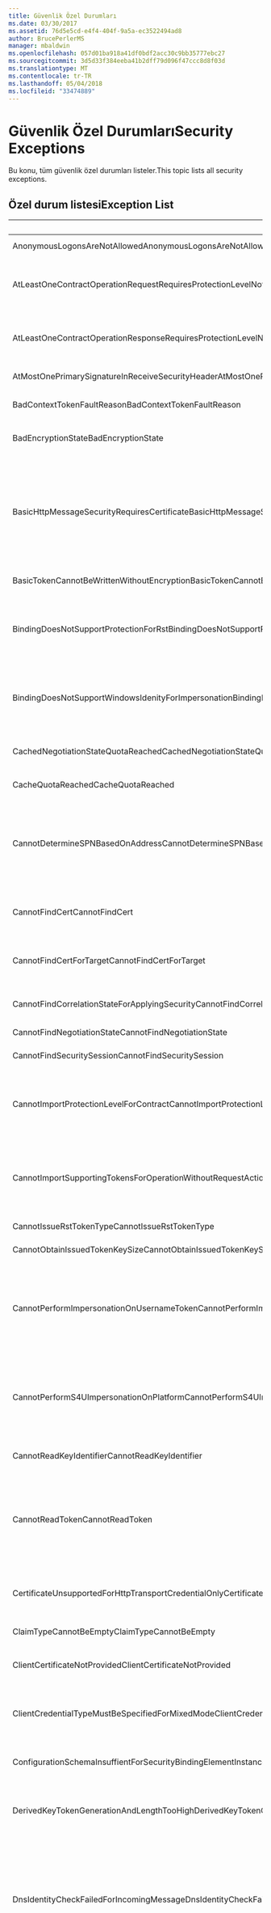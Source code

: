 ```yaml
---
title: Güvenlik Özel Durumları
ms.date: 03/30/2017
ms.assetid: 76d5e5cd-e4f4-404f-9a5a-ec3522494ad8
author: BrucePerlerMS
manager: mbaldwin
ms.openlocfilehash: 057d01ba918a41df0bdf2acc30c9bb35777ebc27
ms.sourcegitcommit: 3d5d33f384eeba41b2dff79d096f47ccc8d8f03d
ms.translationtype: MT
ms.contentlocale: tr-TR
ms.lasthandoff: 05/04/2018
ms.locfileid: "33474889"
---
```

# <a name="security-exceptions"></a><span data-ttu-id="6e19c-102">Güvenlik Özel Durumları</span><span class="sxs-lookup"><span data-stu-id="6e19c-102">Security Exceptions</span></span>
<span data-ttu-id="6e19c-103">Bu konu, tüm güvenlik özel durumları listeler.</span><span class="sxs-lookup"><span data-stu-id="6e19c-103">This topic lists all security exceptions.</span></span>  
  
## <a name="exception-list"></a><span data-ttu-id="6e19c-104">Özel durum listesi</span><span class="sxs-lookup"><span data-stu-id="6e19c-104">Exception List</span></span>  
  
|<span data-ttu-id="6e19c-105">Kaynak kodu</span><span class="sxs-lookup"><span data-stu-id="6e19c-105">Resource Code</span></span>|<span data-ttu-id="6e19c-106">Kaynak dizesi</span><span class="sxs-lookup"><span data-stu-id="6e19c-106">Resource String</span></span>|  
|-------------------|---------------------|  
|<span data-ttu-id="6e19c-107">AnonymousLogonsAreNotAllowed</span><span class="sxs-lookup"><span data-stu-id="6e19c-107">AnonymousLogonsAreNotAllowed</span></span>|<span data-ttu-id="6e19c-108">Hizmet anonim olarak oturum açmanıza izin vermiyor.</span><span class="sxs-lookup"><span data-stu-id="6e19c-108">The service does not allow you to log on anonymously.</span></span>|  
|<span data-ttu-id="6e19c-109">AtLeastOneContractOperationRequestRequiresProtectionLevelNotSupportedByBinding</span><span class="sxs-lookup"><span data-stu-id="6e19c-109">AtLeastOneContractOperationRequestRequiresProtectionLevelNotSupportedByBinding</span></span>|<span data-ttu-id="6e19c-110">İstek iletisi korunması gerekir.</span><span class="sxs-lookup"><span data-stu-id="6e19c-110">The request message must be protected.</span></span> <span data-ttu-id="6e19c-111">Bu, belirtilen sözleşme bir işlem tarafından gereklidir.</span><span class="sxs-lookup"><span data-stu-id="6e19c-111">This is required by an operation of the specified contract.</span></span> <span data-ttu-id="6e19c-112">Koruma belirtilen bağlama tarafından sağlanmalıdır.</span><span class="sxs-lookup"><span data-stu-id="6e19c-112">The protection must be provided by the specified binding.</span></span>|  
|<span data-ttu-id="6e19c-113">AtLeastOneContractOperationResponseRequiresProtectionLevelNotSupportedByBinding</span><span class="sxs-lookup"><span data-stu-id="6e19c-113">AtLeastOneContractOperationResponseRequiresProtectionLevelNotSupportedByBinding</span></span>|<span data-ttu-id="6e19c-114">Yanıt iletisi korunması gerekir.</span><span class="sxs-lookup"><span data-stu-id="6e19c-114">The response message must be protected.</span></span> <span data-ttu-id="6e19c-115">Bu, belirtilen sözleşme bir işlem tarafından gereklidir.</span><span class="sxs-lookup"><span data-stu-id="6e19c-115">This is required by an operation of the specified contract.</span></span> <span data-ttu-id="6e19c-116">Koruma belirtilen bağlama tarafından sağlanmalıdır.</span><span class="sxs-lookup"><span data-stu-id="6e19c-116">The protection must be provided by the specified binding.</span></span>|  
|<span data-ttu-id="6e19c-117">AtMostOnePrimarySignatureInReceiveSecurityHeader</span><span class="sxs-lookup"><span data-stu-id="6e19c-117">AtMostOnePrimarySignatureInReceiveSecurityHeader</span></span>|<span data-ttu-id="6e19c-118">Yalnızca bir birincil imza güvenlik üstbilgisinde izin verilir.</span><span class="sxs-lookup"><span data-stu-id="6e19c-118">Only one primary signature is allowed in a security header.</span></span>|  
|<span data-ttu-id="6e19c-119">BadContextTokenFaultReason</span><span class="sxs-lookup"><span data-stu-id="6e19c-119">BadContextTokenFaultReason</span></span>|<span data-ttu-id="6e19c-120">Güvenlik kapsamı belirtecinin süresi doldu veya geçerli değil.</span><span class="sxs-lookup"><span data-stu-id="6e19c-120">The security context token expired or is not valid.</span></span> <span data-ttu-id="6e19c-121">İleti işlenmedi.</span><span class="sxs-lookup"><span data-stu-id="6e19c-121">The message was not processed.</span></span>|  
|<span data-ttu-id="6e19c-122">BadEncryptionState</span><span class="sxs-lookup"><span data-stu-id="6e19c-122">BadEncryptionState</span></span>|<span data-ttu-id="6e19c-123">EncryptedData veya EncryptedKey bu işlem için geçersiz bir durumda değil.</span><span class="sxs-lookup"><span data-stu-id="6e19c-123">The EncryptedData or EncryptedKey is in an invalid state for this operation.</span></span>|  
|<span data-ttu-id="6e19c-124">BasicHttpMessageSecurityRequiresCertificate</span><span class="sxs-lookup"><span data-stu-id="6e19c-124">BasicHttpMessageSecurityRequiresCertificate</span></span>|<span data-ttu-id="6e19c-125">BasicHttp bağlama BasicHttpBinding.Security.Message.ClientCredentialType BasicHttpMessageCredentialType.Certificate kimlik bilgisi türü güvenli iletiler için eşit olmalıdır.</span><span class="sxs-lookup"><span data-stu-id="6e19c-125">BasicHttp binding requires that BasicHttpBinding.Security.Message.ClientCredentialType be equivalent to the BasicHttpMessageCredentialType.Certificate credential type for secure messages.</span></span> <span data-ttu-id="6e19c-126">Taşıma ya da TransportWithMessageCredential güvenlik için kullanıcı adı kimlik bilgilerini seçin.</span><span class="sxs-lookup"><span data-stu-id="6e19c-126">Select Transport or TransportWithMessageCredential security for UserName credentials.</span></span>|  
|<span data-ttu-id="6e19c-127">BasicTokenCannotBeWrittenWithoutEncryption</span><span class="sxs-lookup"><span data-stu-id="6e19c-127">BasicTokenCannotBeWrittenWithoutEncryption</span></span>|<span data-ttu-id="6e19c-128">Temel belirteç şifreleme olmadan yazılamaz.</span><span class="sxs-lookup"><span data-stu-id="6e19c-128">The basic token cannot be written without encryption.</span></span>|  
|<span data-ttu-id="6e19c-129">BindingDoesNotSupportProtectionForRst</span><span class="sxs-lookup"><span data-stu-id="6e19c-129">BindingDoesNotSupportProtectionForRst</span></span>|<span data-ttu-id="6e19c-130">Belirtilen sözleşme için belirtilen bağlama SecureConversation ile yapılandırılmış, ancak kimlik doğrulama modu istek/yanıt tabanlı bütünlüğü ve gizliliği anlaşması için gerekli sağlamak mümkün değil.</span><span class="sxs-lookup"><span data-stu-id="6e19c-130">The specified binding for the specified contract is configured with SecureConversation, but the authentication mode is not able to provide the request/reply-based integrity and confidentiality required for the negotiation.</span></span>|  
|<span data-ttu-id="6e19c-131">BindingDoesNotSupportWindowsIdenityForImpersonation</span><span class="sxs-lookup"><span data-stu-id="6e19c-131">BindingDoesNotSupportWindowsIdenityForImpersonation</span></span>|<span data-ttu-id="6e19c-132">Belirtilen sözleşme işlemi otomatik kimliğe bürünme için Windows kimlik gerektirir.</span><span class="sxs-lookup"><span data-stu-id="6e19c-132">The specified contract operation requires Windows identity for automatic impersonation.</span></span> <span data-ttu-id="6e19c-133">Belirtilen sözleşme için belirtilen bağlama tarafından çağıran temsil eden bir Windows Kimliği sağlanmadı.</span><span class="sxs-lookup"><span data-stu-id="6e19c-133">A Windows identity that represents the caller is not provided by the specified binding for the specified contract.</span></span>|  
|<span data-ttu-id="6e19c-134">CachedNegotiationStateQuotaReached</span><span class="sxs-lookup"><span data-stu-id="6e19c-134">CachedNegotiationStateQuotaReached</span></span>|<span data-ttu-id="6e19c-135">Belirtilen kapasitesine ulaşıldı gibi hizmet anlaşma durumunu önbelleğe alamıyor.</span><span class="sxs-lookup"><span data-stu-id="6e19c-135">The service cannot cache the negotiation state as the specified capacity has been reached.</span></span> <span data-ttu-id="6e19c-136">İsteği yeniden deneyin.</span><span class="sxs-lookup"><span data-stu-id="6e19c-136">Retry the request.</span></span>|  
|<span data-ttu-id="6e19c-137">CacheQuotaReached</span><span class="sxs-lookup"><span data-stu-id="6e19c-137">CacheQuotaReached</span></span>|<span data-ttu-id="6e19c-138">Öğe eklenemez.</span><span class="sxs-lookup"><span data-stu-id="6e19c-138">The item cannot be added.</span></span> <span data-ttu-id="6e19c-139">Belirtilen en büyük önbellek boyutu.</span><span class="sxs-lookup"><span data-stu-id="6e19c-139">The maximum cache size is specified.</span></span>|  
|<span data-ttu-id="6e19c-140">CannotDetermineSPNBasedOnAddress</span><span class="sxs-lookup"><span data-stu-id="6e19c-140">CannotDetermineSPNBasedOnAddress</span></span>|<span data-ttu-id="6e19c-141">İstemci, hizmet asıl adı belirtilen hedef adres SspiNegotiation/Kerberos amacıyla kimliğini temel alarak belirleyemiyor.</span><span class="sxs-lookup"><span data-stu-id="6e19c-141">Client cannot determine the Service Principal Name based on the identity in the specified target address for the purpose of SspiNegotiation/Kerberos.</span></span> <span data-ttu-id="6e19c-142">Hedef adres varlığı UPN kimlik olmalıdır (acmedomain gibi\\\alice) ya da SPN kimliği (örneğin, ana bilgisayar/bobs-makine).</span><span class="sxs-lookup"><span data-stu-id="6e19c-142">The target address identity must be a UPN identity (like acmedomain\\\alice) or SPN identity (like host/bobs-machine).</span></span>|  
|<span data-ttu-id="6e19c-143">CannotFindCert</span><span class="sxs-lookup"><span data-stu-id="6e19c-143">CannotFindCert</span></span>|<span data-ttu-id="6e19c-144">Belirtilen arama ölçütleri kullanarak X.509 sertifikası bulunamıyor: StoreName, StoreLocation, FindType, FindValue.</span><span class="sxs-lookup"><span data-stu-id="6e19c-144">Cannot find the X.509 certificate using the specified search criteria: StoreName, StoreLocation, FindType, FindValue.</span></span>|  
|<span data-ttu-id="6e19c-145">CannotFindCertForTarget</span><span class="sxs-lookup"><span data-stu-id="6e19c-145">CannotFindCertForTarget</span></span>|<span data-ttu-id="6e19c-146">Belirtilen arama ölçütleri kullanarak X.509 sertifikası bulunamıyor: StoreName, StoreLocation, FindType, belirtilen hedef için FindValue.</span><span class="sxs-lookup"><span data-stu-id="6e19c-146">Cannot find The X.509 certificate using the specified search criteria: StoreName, StoreLocation, FindType, FindValue for the specified target.</span></span>|  
|<span data-ttu-id="6e19c-147">CannotFindCorrelationStateForApplyingSecurity</span><span class="sxs-lookup"><span data-stu-id="6e19c-147">CannotFindCorrelationStateForApplyingSecurity</span></span>|<span data-ttu-id="6e19c-148">Bağıntı durumu Yanıtlayıcı yanıtlamak için güvenlik uygulamak için bulunamıyor.</span><span class="sxs-lookup"><span data-stu-id="6e19c-148">Cannot find the correlation state for applying security to reply at the responder.</span></span>|  
|<span data-ttu-id="6e19c-149">CannotFindNegotiationState</span><span class="sxs-lookup"><span data-stu-id="6e19c-149">CannotFindNegotiationState</span></span>|<span data-ttu-id="6e19c-150">Anlaşma durumu için belirtilen bağlamı bulunamıyor.</span><span class="sxs-lookup"><span data-stu-id="6e19c-150">Cannot find the negotiation state for the specified context.</span></span>|  
|<span data-ttu-id="6e19c-151">CannotFindSecuritySession</span><span class="sxs-lookup"><span data-stu-id="6e19c-151">CannotFindSecuritySession</span></span>|<span data-ttu-id="6e19c-152">Belirtilen kimliğe sahip güvenlik oturumu bulunamıyor.</span><span class="sxs-lookup"><span data-stu-id="6e19c-152">Cannot find the security session with the specified ID.</span></span>|  
|<span data-ttu-id="6e19c-153">CannotImportProtectionLevelForContract</span><span class="sxs-lookup"><span data-stu-id="6e19c-153">CannotImportProtectionLevelForContract</span></span>|<span data-ttu-id="6e19c-154">Bir işlem içeri aktarmak için ilke belirtilen sözleşme için bir bağlama alınamıyor.</span><span class="sxs-lookup"><span data-stu-id="6e19c-154">The policy to import a process cannot import a binding for the specified contract.</span></span> <span data-ttu-id="6e19c-155">Bağlama için koruma gereksinimlerini sözleşme için aktarılmış bir bağlama ile uyumlu değildir.</span><span class="sxs-lookup"><span data-stu-id="6e19c-155">The protection requirements for the binding are not compatible with a binding already imported for the contract.</span></span> <span data-ttu-id="6e19c-156">Bağlama yeniden yapılandırmanız gerekir.</span><span class="sxs-lookup"><span data-stu-id="6e19c-156">You must reconfigure the binding.</span></span>|  
|<span data-ttu-id="6e19c-157">CannotImportSupportingTokensForOperationWithoutRequestAction</span><span class="sxs-lookup"><span data-stu-id="6e19c-157">CannotImportSupportingTokensForOperationWithoutRequestAction</span></span>|<span data-ttu-id="6e19c-158">Güvenlik İlkesi alma başarısız oldu.</span><span class="sxs-lookup"><span data-stu-id="6e19c-158">Security policy import failed.</span></span> <span data-ttu-id="6e19c-159">Güvenlik İlkesi işlemi kapsamında belirteci gereksinimleri destek içerir.</span><span class="sxs-lookup"><span data-stu-id="6e19c-159">The security policy contains supporting token requirements at the operation scope.</span></span> <span data-ttu-id="6e19c-160">Sözleşme açıklaması bu işlemle ilişkili istek iletisi için eylem belirtmiyor.</span><span class="sxs-lookup"><span data-stu-id="6e19c-160">The contract description does not specify the action for the request message associated with this operation.</span></span>|  
|<span data-ttu-id="6e19c-161">CannotIssueRstTokenType</span><span class="sxs-lookup"><span data-stu-id="6e19c-161">CannotIssueRstTokenType</span></span>|<span data-ttu-id="6e19c-162">Belirteç ya da belirtilen türü veremez.</span><span class="sxs-lookup"><span data-stu-id="6e19c-162">Cannot issue the token or specified type.</span></span>|  
|<span data-ttu-id="6e19c-163">CannotObtainIssuedTokenKeySize</span><span class="sxs-lookup"><span data-stu-id="6e19c-163">CannotObtainIssuedTokenKeySize</span></span>|<span data-ttu-id="6e19c-164">Verilen belirteç anahtar boyutu saptanamaz.</span><span class="sxs-lookup"><span data-stu-id="6e19c-164">Cannot determine the key size of the issued token.</span></span>|  
|<span data-ttu-id="6e19c-165">CannotPerformImpersonationOnUsernameToken</span><span class="sxs-lookup"><span data-stu-id="6e19c-165">CannotPerformImpersonationOnUsernameToken</span></span>|<span data-ttu-id="6e19c-166">İstemci belirteci kullanarak kimliğe bürünme mümkün değildir.</span><span class="sxs-lookup"><span data-stu-id="6e19c-166">Impersonation using the client token is not possible.</span></span> <span data-ttu-id="6e19c-167">Belirtilen sözleşme için belirtilen bağlama kullanıcı adı güvenlik belirteci istemci kimlik doğrulaması için kayıtlı bir üyelik sağlayıcısı kullanır.</span><span class="sxs-lookup"><span data-stu-id="6e19c-167">The specified binding for the specified contract uses the Username Security Token for client authentication with a Membership Provider registered.</span></span> <span data-ttu-id="6e19c-168">Farklı türde bir güvenlik belirteci istemcisini kullanabilirsiniz.</span><span class="sxs-lookup"><span data-stu-id="6e19c-168">Use a different type of security token for the client.</span></span>|  
|<span data-ttu-id="6e19c-169">CannotPerformS4UImpersonationOnPlatform</span><span class="sxs-lookup"><span data-stu-id="6e19c-169">CannotPerformS4UImpersonationOnPlatform</span></span>|<span data-ttu-id="6e19c-170">Yalnızca belirtilen sözleşmenin kimliğe bürünme desteklediği için belirtilen bağlama [!INCLUDE[ws2003](../../../../../includes/ws2003-md.md)] ve daha yeni Windows sürümü.</span><span class="sxs-lookup"><span data-stu-id="6e19c-170">The specified binding for the specified contract supports impersonation only on [!INCLUDE[ws2003](../../../../../includes/ws2003-md.md)] and newer version of Windows.</span></span> <span data-ttu-id="6e19c-171">Güvenli Konuşmayla SspiNegotiated kimlik doğrulaması ve bağlama etkin iptalini kullanın.</span><span class="sxs-lookup"><span data-stu-id="6e19c-171">Use SspiNegotiated authentication and a binding with Secure Conversation with cancellation enabled.</span></span>|  
|<span data-ttu-id="6e19c-172">CannotReadKeyIdentifier</span><span class="sxs-lookup"><span data-stu-id="6e19c-172">CannotReadKeyIdentifier</span></span>|<span data-ttu-id="6e19c-173">KeyIdentifier belirtilen öğe belirtilen ad ile gelen okuyamaz.</span><span class="sxs-lookup"><span data-stu-id="6e19c-173">Cannot read the KeyIdentifier from the specified element with the specified namespace.</span></span>|  
|<span data-ttu-id="6e19c-174">CannotReadToken</span><span class="sxs-lookup"><span data-stu-id="6e19c-174">CannotReadToken</span></span>|<span data-ttu-id="6e19c-175">Belirtecin belirtilen ValueType ile BinarySecretSecurityToken için belirtilen ad ile belirtilen öğeden okunamıyor.</span><span class="sxs-lookup"><span data-stu-id="6e19c-175">Cannot read the token from the specified element with the specified namespace for BinarySecretSecurityToken, with a specified ValueType.</span></span> <span data-ttu-id="6e19c-176">Bu öğe bekleniyorsa geçerli olması için güvenlik belirteçleri adı ile kullanmak üzere yapılandırılmış olduğundan emin olun, belirtilen ad ve değer türü.</span><span class="sxs-lookup"><span data-stu-id="6e19c-176">If this element is expected to be valid, ensure that security is configured to consume tokens with the name, namespace and value type specified.</span></span>|  
|<span data-ttu-id="6e19c-177">CertificateUnsupportedForHttpTransportCredentialOnly</span><span class="sxs-lookup"><span data-stu-id="6e19c-177">CertificateUnsupportedForHttpTransportCredentialOnly</span></span>|<span data-ttu-id="6e19c-178">İstemci sertifikası tabanlı kimlik doğrulaması TransportCredentialOnly güvenlik modunda desteklenmiyor.</span><span class="sxs-lookup"><span data-stu-id="6e19c-178">Certificate-based client authentication is not supported in TransportCredentialOnly security mode.</span></span> <span data-ttu-id="6e19c-179">Aktarım güvenlik modu seçin.</span><span class="sxs-lookup"><span data-stu-id="6e19c-179">Select the Transport security mode.</span></span>|  
|<span data-ttu-id="6e19c-180">ClaimTypeCannotBeEmpty</span><span class="sxs-lookup"><span data-stu-id="6e19c-180">ClaimTypeCannotBeEmpty</span></span>|<span data-ttu-id="6e19c-181">ClaimType boş bir dize olamaz.</span><span class="sxs-lookup"><span data-stu-id="6e19c-181">The claimType cannot be an empty string.</span></span>|  
|<span data-ttu-id="6e19c-182">ClientCertificateNotProvided</span><span class="sxs-lookup"><span data-stu-id="6e19c-182">ClientCertificateNotProvided</span></span>|<span data-ttu-id="6e19c-183">İstemci sertifikası sağlanmadı.</span><span class="sxs-lookup"><span data-stu-id="6e19c-183">The certificate for the client has not been provided.</span></span> <span data-ttu-id="6e19c-184">Sertifika ClientCredentials ya da ServiceCredentials ayarlayabilirsiniz.</span><span class="sxs-lookup"><span data-stu-id="6e19c-184">The certificate can be set on the ClientCredentials or ServiceCredentials.</span></span>|  
|<span data-ttu-id="6e19c-185">ClientCredentialTypeMustBeSpecifiedForMixedMode</span><span class="sxs-lookup"><span data-stu-id="6e19c-185">ClientCredentialTypeMustBeSpecifiedForMixedMode</span></span>|<span data-ttu-id="6e19c-186">ClientCredentialType.None TransportWithMessageCredential güvenlik modu için geçerli değil.</span><span class="sxs-lookup"><span data-stu-id="6e19c-186">ClientCredentialType.None is not valid for the TransportWithMessageCredential security mode.</span></span> <span data-ttu-id="6e19c-187">Bir kimlik bilgisi türü belirtin veya farklı bir güvenlik modu kullanın.</span><span class="sxs-lookup"><span data-stu-id="6e19c-187">Specify a credential type or use a different security mode.</span></span>|  
|<span data-ttu-id="6e19c-188">ConfigurationSchemaInsuffientForSecurityBindingElementInstance</span><span class="sxs-lookup"><span data-stu-id="6e19c-188">ConfigurationSchemaInsuffientForSecurityBindingElementInstance</span></span>|<span data-ttu-id="6e19c-189">Yapılandırma Şeması aşağıdaki güvenlik bağlama öğesi standart olmayan yapılandırmasını tanımlamak için yeterli değil:</span><span class="sxs-lookup"><span data-stu-id="6e19c-189">The configuration schema is insufficient to describe the non-standard configuration of the following security binding element:</span></span>|  
|<span data-ttu-id="6e19c-190">DerivedKeyTokenGenerationAndLengthTooHigh</span><span class="sxs-lookup"><span data-stu-id="6e19c-190">DerivedKeyTokenGenerationAndLengthTooHigh</span></span>|<span data-ttu-id="6e19c-191">Türetilen anahtarın oluşturma ve uzunluğu sonucu izin verilen en fazla uzaklığında daha büyük bir anahtar türetme uzaklığı belirtilen.</span><span class="sxs-lookup"><span data-stu-id="6e19c-191">The derived key's specified generation and length result in a key derivation offset that is greater than the maximum offset allowed.</span></span>|  
|<span data-ttu-id="6e19c-192">DnsIdentityCheckFailedForIncomingMessage</span><span class="sxs-lookup"><span data-stu-id="6e19c-192">DnsIdentityCheckFailedForIncomingMessage</span></span>|<span data-ttu-id="6e19c-193">Gelen ileti kimlik denetimi başarısız oldu.</span><span class="sxs-lookup"><span data-stu-id="6e19c-193">The identity check failed for the incoming message.</span></span> <span data-ttu-id="6e19c-194">Uzak uç nokta beklenen etki alanı adı sistemi (DNS) kimliği belirtildi.</span><span class="sxs-lookup"><span data-stu-id="6e19c-194">The expected domain name system (DNS) identity of the remote endpoint was specified.</span></span> <span data-ttu-id="6e19c-195">Belirtilen etki alanı adı sistemi (DNS) talep uzak uç nokta sağlanır.</span><span class="sxs-lookup"><span data-stu-id="6e19c-195">The remote endpoint provided the specified domain name system (DNS) claim.</span></span> <span data-ttu-id="6e19c-196">Bu yasal uzak uç nokta ise, kanal proxy oluşturulurken EndpointAddress kimlik özelliği olarak etki alanı adı sistemi kimlik belirterek sorunu düzeltebilirsiniz.</span><span class="sxs-lookup"><span data-stu-id="6e19c-196">If this is a legitimate remote endpoint, you can fix the problem by specifying domain name system identity as the identity property of EndpointAddress when creating channel proxy.</span></span>|  
|<span data-ttu-id="6e19c-197">DnsIdentityCheckFailedForOutgoingMessage</span><span class="sxs-lookup"><span data-stu-id="6e19c-197">DnsIdentityCheckFailedForOutgoingMessage</span></span>|<span data-ttu-id="6e19c-198">Kimlik denetimi çıkmasını ileti için başarısız oldu. Belirtilen etki alanı adı sistemi kimlik uzak uç nokta beklendiğinden.</span><span class="sxs-lookup"><span data-stu-id="6e19c-198">The identity check failed for the message that was going out. The remote endpoint should have had the specified domain name system identity.</span></span> <span data-ttu-id="6e19c-199">Etki alanı adı sistemi (DNS) talep uzak uç nokta sağlanır.</span><span class="sxs-lookup"><span data-stu-id="6e19c-199">The remote endpoint provided the domain name system (DNS) claim.</span></span> <span data-ttu-id="6e19c-200">Bu yasal uzak uç nokta ise, açıkça DNS kimlik EndpointAddress kimlik özelliği olarak kanal proxy oluşturulurken belirterek sorunu düzeltebilirsiniz.</span><span class="sxs-lookup"><span data-stu-id="6e19c-200">If this is a legitimate remote endpoint, you can fix the problem by explicitly specifying DNS identity as the Identity property of EndpointAddress when creating channel proxy.</span></span>|  
|<span data-ttu-id="6e19c-201">DuplicateIdInMessageToBeVerified</span><span class="sxs-lookup"><span data-stu-id="6e19c-201">DuplicateIdInMessageToBeVerified</span></span>|<span data-ttu-id="6e19c-202">Belirtilen kimlik doğrulama için sağlanan iki kez olan iletide oluştu.</span><span class="sxs-lookup"><span data-stu-id="6e19c-202">The specified id occurred twice in the message that is supplied for verification.</span></span>|  
|<span data-ttu-id="6e19c-203">EmptyBase64Attribute</span><span class="sxs-lookup"><span data-stu-id="6e19c-203">EmptyBase64Attribute</span></span>|<span data-ttu-id="6e19c-204">Boş bir değer gerekli base-64 öznitelik adı ve ad alanı için bulunamadı.</span><span class="sxs-lookup"><span data-stu-id="6e19c-204">An empty value was found for the required base-64 attribute name and namespace.</span></span>|  
|<span data-ttu-id="6e19c-205">ExportOfBindingWithAsymmetricAndTransportSecurityNotSupported</span><span class="sxs-lookup"><span data-stu-id="6e19c-205">ExportOfBindingWithAsymmetricAndTransportSecurityNotSupported</span></span>|<span data-ttu-id="6e19c-206">Güvenlik İlkesi verme başarısız oldu.</span><span class="sxs-lookup"><span data-stu-id="6e19c-206">Security policy export failed.</span></span> <span data-ttu-id="6e19c-207">Bağlama, hem AsymmetricSecurityBindingElement hem de güvenli aktarım bağlama öğesi içeriyor.</span><span class="sxs-lookup"><span data-stu-id="6e19c-207">The binding contains both an AsymmetricSecurityBindingElement and a secure transport binding element.</span></span> <span data-ttu-id="6e19c-208">Bu tür bir bağlama için ilke verme desteklenmez.</span><span class="sxs-lookup"><span data-stu-id="6e19c-208">Policy export for such a binding is not supported.</span></span>|  
|<span data-ttu-id="6e19c-209">ExportOfBindingWithSymmetricAndTransportSecurityNotSupported</span><span class="sxs-lookup"><span data-stu-id="6e19c-209">ExportOfBindingWithSymmetricAndTransportSecurityNotSupported</span></span>|<span data-ttu-id="6e19c-210">Güvenlik İlkesi verme başarısız oldu.</span><span class="sxs-lookup"><span data-stu-id="6e19c-210">Security policy export failed.</span></span> <span data-ttu-id="6e19c-211">Bağlama, hem SymmetricSecurityBindingElement hem de güvenli aktarım bağlama öğesi içeriyor.</span><span class="sxs-lookup"><span data-stu-id="6e19c-211">The binding contains both a SymmetricSecurityBindingElement and a secure transport binding element.</span></span> <span data-ttu-id="6e19c-212">Bu tür bir bağlama için ilke verme desteklenmez.</span><span class="sxs-lookup"><span data-stu-id="6e19c-212">Policy export for such a binding is not supported.</span></span>|  
|<span data-ttu-id="6e19c-213">ExportOfBindingWithTransportSecurityBindingElementAndNoTransportSecurityNotSupported</span><span class="sxs-lookup"><span data-stu-id="6e19c-213">ExportOfBindingWithTransportSecurityBindingElementAndNoTransportSecurityNotSupported</span></span>|<span data-ttu-id="6e19c-214">Güvenlik İlkesi verme başarısız oldu.</span><span class="sxs-lookup"><span data-stu-id="6e19c-214">Security policy export failed.</span></span> <span data-ttu-id="6e19c-215">Bağlama, bir TransportSecurityBindingElement ancak ITransportTokenAssertionProvider uygulayan herhangi bir aktarım bağlama öğe içeriyor.</span><span class="sxs-lookup"><span data-stu-id="6e19c-215">The binding contains a TransportSecurityBindingElement but no transport binding element that implements ITransportTokenAssertionProvider.</span></span> <span data-ttu-id="6e19c-216">Bu tür bir bağlama için ilke verme desteklenmez.</span><span class="sxs-lookup"><span data-stu-id="6e19c-216">Policy export for such a binding is not supported.</span></span> <span data-ttu-id="6e19c-217">Bağlama aktarım bağlama öğesinde ITransportTokenAssertionProvider arabirimini uygulayan emin olun.</span><span class="sxs-lookup"><span data-stu-id="6e19c-217">Make sure the transport binding element in the binding implements the ITransportTokenAssertionProvider interface.</span></span>|  
|<span data-ttu-id="6e19c-218">FoundMultipleCerts</span><span class="sxs-lookup"><span data-stu-id="6e19c-218">FoundMultipleCerts</span></span>|<span data-ttu-id="6e19c-219">Belirtilen arama ölçütleri kullanarak birden çok X.509 Sertifika bulundu: StoreName, StoreLocation, FindType, FindValue.</span><span class="sxs-lookup"><span data-stu-id="6e19c-219">Found multiple X.509 certificates using the specified search criteria: StoreName, StoreLocation, FindType, FindValue.</span></span> <span data-ttu-id="6e19c-220">Daha fazla belirli bir bulma değeri sağlayın.</span><span class="sxs-lookup"><span data-stu-id="6e19c-220">Provide a more specific find value.</span></span>|  
|<span data-ttu-id="6e19c-221">FoundMultipleCertsForTarget</span><span class="sxs-lookup"><span data-stu-id="6e19c-221">FoundMultipleCertsForTarget</span></span>|<span data-ttu-id="6e19c-222">Belirtilen arama ölçütleri kullanarak birden çok X.509 Sertifika bulundu: StoreName, StoreLocation, FindType, belirtilen hedef için FindValue.</span><span class="sxs-lookup"><span data-stu-id="6e19c-222">Found multiple X.509 certificates using the specified search criteria: StoreName, StoreLocation, FindType, FindValue for the specified target.</span></span> <span data-ttu-id="6e19c-223">Daha fazla belirli bir bulma değeri sağlayın.</span><span class="sxs-lookup"><span data-stu-id="6e19c-223">Provide a more specific find value.</span></span>|  
|<span data-ttu-id="6e19c-224">HeaderDecryptionNotSupportedInWsSecurityJan2004</span><span class="sxs-lookup"><span data-stu-id="6e19c-224">HeaderDecryptionNotSupportedInWsSecurityJan2004</span></span>|<span data-ttu-id="6e19c-225">SecurityVersion.WSSecurityJan2004 üstbilgi şifre desteklemez.</span><span class="sxs-lookup"><span data-stu-id="6e19c-225">SecurityVersion.WSSecurityJan2004 does not support header decryption.</span></span> <span data-ttu-id="6e19c-226">SecurityVersion.WsSecurityXXX2005 kullanın ve yukarıdaki veya tam iletiyi şifrelemek için Aktarım güvenliği'ni kullanın.</span><span class="sxs-lookup"><span data-stu-id="6e19c-226">Use SecurityVersion.WsSecurityXXX2005 and above or use transport security to encrypt the full message.</span></span>|  
|<span data-ttu-id="6e19c-227">IdentityCheckFailedForIncomingMessage</span><span class="sxs-lookup"><span data-stu-id="6e19c-227">IdentityCheckFailedForIncomingMessage</span></span>|<span data-ttu-id="6e19c-228">Gelen ileti kimlik denetimi başarısız oldu.</span><span class="sxs-lookup"><span data-stu-id="6e19c-228">The identity check failed for the incoming message.</span></span> <span data-ttu-id="6e19c-229">Hedef uç nokta için beklenen kimliği belirtildi.</span><span class="sxs-lookup"><span data-stu-id="6e19c-229">The expected identity is specified for the target endpoint.</span></span>|  
|<span data-ttu-id="6e19c-230">IdentityCheckFailedForOutgoingMessage</span><span class="sxs-lookup"><span data-stu-id="6e19c-230">IdentityCheckFailedForOutgoingMessage</span></span>|<span data-ttu-id="6e19c-231">Giden ileti kimlik denetimi başarısız oldu.</span><span class="sxs-lookup"><span data-stu-id="6e19c-231">The identity check failed for the outgoing message.</span></span> <span data-ttu-id="6e19c-232">Hedef uç nokta için beklenen kimliği belirtildi.</span><span class="sxs-lookup"><span data-stu-id="6e19c-232">The expected identity is specified for the target endpoint.</span></span>|  
|<span data-ttu-id="6e19c-233">IncorrectSpnOrUpnSpecified</span><span class="sxs-lookup"><span data-stu-id="6e19c-233">IncorrectSpnOrUpnSpecified</span></span>|<span data-ttu-id="6e19c-234">Güvenlik Desteği Sağlayıcısı Arabirimi (SSPI) kimlik doğrulaması başarısız oldu.</span><span class="sxs-lookup"><span data-stu-id="6e19c-234">Security Support Provider Interface (SSPI) authentication failed.</span></span> <span data-ttu-id="6e19c-235">Sunucu belirtilen kimliğe sahip bir hesap çalışmıyor olabilir.</span><span class="sxs-lookup"><span data-stu-id="6e19c-235">The server may not be running in an account with the specified identity.</span></span> <span data-ttu-id="6e19c-236">Sunucu hizmeti hesabı (örneğin ağ hizmeti) çalıştırıyorsa hesabın ServicePrincipalName EndpointAddress sunucusu için kimlik olarak belirtin.</span><span class="sxs-lookup"><span data-stu-id="6e19c-236">If the server is running in a service account (Network Service for example), specify the account's ServicePrincipalName as the identity in the EndpointAddress for the server.</span></span> <span data-ttu-id="6e19c-237">Sunucunun bir kullanıcı hesabında çalışıyorsa, hesabın UserPrincipalName EndpointAddress sunucusu için kimlik olarak belirtin.</span><span class="sxs-lookup"><span data-stu-id="6e19c-237">If the server is running in a user account, specify the account's UserPrincipalName as the identity in the EndpointAddress for the server.</span></span>|  
|<span data-ttu-id="6e19c-238">InvalidAttributeInSignedHeader</span><span class="sxs-lookup"><span data-stu-id="6e19c-238">InvalidAttributeInSignedHeader</span></span>|<span data-ttu-id="6e19c-239">Belirtilen imzalı üstbilgi belirtilen öznitelik içeriyor.</span><span class="sxs-lookup"><span data-stu-id="6e19c-239">The specified signed header contains the specified attribute.</span></span> <span data-ttu-id="6e19c-240">Beklenen özniteliği belirtildi.</span><span class="sxs-lookup"><span data-stu-id="6e19c-240">The expected attribute is specified.</span></span>|  
|<span data-ttu-id="6e19c-241">InvalidCloseResponseAction</span><span class="sxs-lookup"><span data-stu-id="6e19c-241">InvalidCloseResponseAction</span></span>|<span data-ttu-id="6e19c-242">Belirtilen geçersiz eylemiyle güvenlik oturumu kapat bir yanıt alındı.</span><span class="sxs-lookup"><span data-stu-id="6e19c-242">A security session close response was received with the specified invalid action.</span></span>|  
|<span data-ttu-id="6e19c-243">InvalidQName</span><span class="sxs-lookup"><span data-stu-id="6e19c-243">InvalidQName</span></span>|<span data-ttu-id="6e19c-244">QName geçersiz.</span><span class="sxs-lookup"><span data-stu-id="6e19c-244">The QName is invalid.</span></span>|  
|<span data-ttu-id="6e19c-245">InvalidRenewResponseAction</span><span class="sxs-lookup"><span data-stu-id="6e19c-245">InvalidRenewResponseAction</span></span>|<span data-ttu-id="6e19c-246">Bir güvenlik oturumu yenileme yanıtı belirtilen geçersiz eylemiyle alındı.</span><span class="sxs-lookup"><span data-stu-id="6e19c-246">A security session renew response was received with the specified invalid action.</span></span>|  
|<span data-ttu-id="6e19c-247">InvalidSspiNegotiation</span><span class="sxs-lookup"><span data-stu-id="6e19c-247">InvalidSspiNegotiation</span></span>|<span data-ttu-id="6e19c-248">Güvenlik Desteği Sağlayıcısı Arabirimi anlaşması başarısız oldu.</span><span class="sxs-lookup"><span data-stu-id="6e19c-248">The Security Support Provider Interface negotiation failed.</span></span>|  
|<span data-ttu-id="6e19c-249">IssuerBindingNotPresentInTokenRequirement</span><span class="sxs-lookup"><span data-stu-id="6e19c-249">IssuerBindingNotPresentInTokenRequirement</span></span>|<span data-ttu-id="6e19c-250">Güvenlik belirteci yöneticisi önyükleme güvenliği bağlama öğesi güvenli Konuşmayla açıklayan belirteç gereksinimi belirtilmesini gerektirir.</span><span class="sxs-lookup"><span data-stu-id="6e19c-250">The security token manager requires the bootstrap security binding element to be specified in the token requirement that describes secure conversation.</span></span> <span data-ttu-id="6e19c-251">Belirteç gereksinimi gibi belirtilir.</span><span class="sxs-lookup"><span data-stu-id="6e19c-251">The token requirement is specified as follows.</span></span>|  
|<span data-ttu-id="6e19c-252">KeyLengthMustBeMultipleOfEight</span><span class="sxs-lookup"><span data-stu-id="6e19c-252">KeyLengthMustBeMultipleOfEight</span></span>|<span data-ttu-id="6e19c-253">Belirtilen anahtar uzunluğu simetrik anahtarlar için 8 katı değil.</span><span class="sxs-lookup"><span data-stu-id="6e19c-253">The specified key length is not a multiple of 8 for symmetric keys.</span></span>|  
|<span data-ttu-id="6e19c-254">LsaAuthorityNotContacted</span><span class="sxs-lookup"><span data-stu-id="6e19c-254">LsaAuthorityNotContacted</span></span>|<span data-ttu-id="6e19c-255">İç SSL hatası (Ayrıntılar için Win32 durum koduna bakın).</span><span class="sxs-lookup"><span data-stu-id="6e19c-255">Internal SSL error (refer to Win32 status code for details).</span></span> <span data-ttu-id="6e19c-256">Anahtar değişimi yeteneğine sahip olup olmadığını belirlemek için sunucu sertifikasının denetleyin.</span><span class="sxs-lookup"><span data-stu-id="6e19c-256">Check the server certificate to determine if it is capable of key exchange.</span></span>|  
|<span data-ttu-id="6e19c-257">MaximumPolicyRedirectionsExceeded</span><span class="sxs-lookup"><span data-stu-id="6e19c-257">MaximumPolicyRedirectionsExceeded</span></span>|<span data-ttu-id="6e19c-258">Yinelemeli ilke alma sınırı aşıldı.</span><span class="sxs-lookup"><span data-stu-id="6e19c-258">The recursive policy fetching limit has been reached.</span></span> <span data-ttu-id="6e19c-259">Federasyon Hizmeti zincirinde döngü olup olmadığını belirlemek için denetleyin.</span><span class="sxs-lookup"><span data-stu-id="6e19c-259">Check to determine if there is a loop in the federation service chain.</span></span>|  
|<span data-ttu-id="6e19c-260">MessagePartSpecificationMustBeImmutable</span><span class="sxs-lookup"><span data-stu-id="6e19c-260">MessagePartSpecificationMustBeImmutable</span></span>|<span data-ttu-id="6e19c-261">İleti bölümü belirtme ayarlamadan önce sabitlenmelidir.</span><span class="sxs-lookup"><span data-stu-id="6e19c-261">Message part specification must be made constant before being set.</span></span>|  
|<span data-ttu-id="6e19c-262">MissingCustomCertificateValidator</span><span class="sxs-lookup"><span data-stu-id="6e19c-262">MissingCustomCertificateValidator</span></span>|<span data-ttu-id="6e19c-263">X509CertificateValidationMode.Custom CustomCertificateValidator gerektirir.</span><span class="sxs-lookup"><span data-stu-id="6e19c-263">X509CertificateValidationMode.Custom requires CustomCertificateValidator.</span></span> <span data-ttu-id="6e19c-264">CustomCertificateValidator özelliğini belirtin.</span><span class="sxs-lookup"><span data-stu-id="6e19c-264">Specify the CustomCertificateValidator property.</span></span>|  
|<span data-ttu-id="6e19c-265">MissingCustomUserNamePasswordValidator</span><span class="sxs-lookup"><span data-stu-id="6e19c-265">MissingCustomUserNamePasswordValidator</span></span>|<span data-ttu-id="6e19c-266">UserNamePasswordValidationMode.Custom CustomUserNamePasswordValidator gerektirir.</span><span class="sxs-lookup"><span data-stu-id="6e19c-266">UserNamePasswordValidationMode.Custom requires CustomUserNamePasswordValidator.</span></span> <span data-ttu-id="6e19c-267">CustomUserNamePasswordValidator özelliğini belirtin.</span><span class="sxs-lookup"><span data-stu-id="6e19c-267">Specify the CustomUserNamePasswordValidator property.</span></span>|  
|<span data-ttu-id="6e19c-268">MissingMembershipProvider</span><span class="sxs-lookup"><span data-stu-id="6e19c-268">MissingMembershipProvider</span></span>|<span data-ttu-id="6e19c-269">UserNamePasswordValidationMode.MembershipProvider MembershipProvider gerektirir.</span><span class="sxs-lookup"><span data-stu-id="6e19c-269">UserNamePasswordValidationMode.MembershipProvider requires MembershipProvider.</span></span> <span data-ttu-id="6e19c-270">MembershipProvider özelliğini belirtin.</span><span class="sxs-lookup"><span data-stu-id="6e19c-270">Specify the MembershipProvider property.</span></span>|  
|<span data-ttu-id="6e19c-271">NoBinaryNegoToSend</span><span class="sxs-lookup"><span data-stu-id="6e19c-271">NoBinaryNegoToSend</span></span>|<span data-ttu-id="6e19c-272">Herhangi bir ikili anlaşma diğer tarafa gönderildi.</span><span class="sxs-lookup"><span data-stu-id="6e19c-272">No binary negotiation was sent to the other party.</span></span>|  
|<span data-ttu-id="6e19c-273">NoEncryptionPartsSpecified</span><span class="sxs-lookup"><span data-stu-id="6e19c-273">NoEncryptionPartsSpecified</span></span>|<span data-ttu-id="6e19c-274">Belirtilen eyleme sahip iletiler için herhangi bir şifreleme iletisi bölümü belirtilmedi.</span><span class="sxs-lookup"><span data-stu-id="6e19c-274">No encryption message parts were specified for messages with the specified  action.</span></span>|  
|<span data-ttu-id="6e19c-275">NoKeyInfoInEncryptedItemToFindDecryptingToken</span><span class="sxs-lookup"><span data-stu-id="6e19c-275">NoKeyInfoInEncryptedItemToFindDecryptingToken</span></span>|<span data-ttu-id="6e19c-276">KeyInfo değeri bulmak için şifrelenen öğede bulunamadı belirteci.</span><span class="sxs-lookup"><span data-stu-id="6e19c-276">The KeyInfo value was not found in the encrypted item to find the decrypting token.</span></span>|  
|<span data-ttu-id="6e19c-277">NonceLengthTooShort</span><span class="sxs-lookup"><span data-stu-id="6e19c-277">NonceLengthTooShort</span></span>|<span data-ttu-id="6e19c-278">Belirtilen nonce çok kısa.</span><span class="sxs-lookup"><span data-stu-id="6e19c-278">The specified nonce is too short.</span></span> <span data-ttu-id="6e19c-279">Gereken en düşük nonce uzunluğu 4 bayttır.</span><span class="sxs-lookup"><span data-stu-id="6e19c-279">The minimum required nonce length is 4 bytes.</span></span>|  
|<span data-ttu-id="6e19c-280">NoOutgoingEndpointAddressAvailableForDoingIdentityCheck</span><span class="sxs-lookup"><span data-stu-id="6e19c-280">NoOutgoingEndpointAddressAvailableForDoingIdentityCheck</span></span>|<span data-ttu-id="6e19c-281">Herhangi bir EndpointAddress gönderilmek üzere bir ileti kimliğini denetlemek kullanılabilir.</span><span class="sxs-lookup"><span data-stu-id="6e19c-281">No outgoing EndpointAddress is available to check the identity on a message to be sent.</span></span>|  
|<span data-ttu-id="6e19c-282">NoOutgoingEndpointAddressAvailableForDoingIdentityCheckOnReply</span><span class="sxs-lookup"><span data-stu-id="6e19c-282">NoOutgoingEndpointAddressAvailableForDoingIdentityCheckOnReply</span></span>|<span data-ttu-id="6e19c-283">Herhangi bir EndpointAddress alınan yanıt kimliğini denetlemek kullanılabilir.</span><span class="sxs-lookup"><span data-stu-id="6e19c-283">No outgoing EndpointAddress is available to check the identity on a received reply.</span></span>|  
|<span data-ttu-id="6e19c-284">NoPartsOfMessageMatchedPartsToSign</span><span class="sxs-lookup"><span data-stu-id="6e19c-284">NoPartsOfMessageMatchedPartsToSign</span></span>|<span data-ttu-id="6e19c-285">Sağlanan ileti bölümü belirtimi hiçbir bölümü iletinin uymadığı için hiçbir imza oluşturulmadı.</span><span class="sxs-lookup"><span data-stu-id="6e19c-285">No signature was created because no part of the message matched the supplied message part specification.</span></span>|  
|<span data-ttu-id="6e19c-286">NoPrincipalSpecifiedInAuthorizationContext</span><span class="sxs-lookup"><span data-stu-id="6e19c-286">NoPrincipalSpecifiedInAuthorizationContext</span></span>|<span data-ttu-id="6e19c-287">Hiçbir özel kural yetkilendirme bağlamında belirtilir.</span><span class="sxs-lookup"><span data-stu-id="6e19c-287">No custom principal is specified in the authorization context.</span></span>|  
|<span data-ttu-id="6e19c-288">NoSignatureAvailableInSecurityHeaderToDoReplayDetection</span><span class="sxs-lookup"><span data-stu-id="6e19c-288">NoSignatureAvailableInSecurityHeaderToDoReplayDetection</span></span>|<span data-ttu-id="6e19c-289">Herhangi bir imza güvenlik üstbilgisinde yeniden yürütme algılaması için nonce sağlamak için kullanılabilir.</span><span class="sxs-lookup"><span data-stu-id="6e19c-289">No signature is available in the security header to provide the nonce for replay detection.</span></span>|  
|<span data-ttu-id="6e19c-290">NoSignaturePartsSpecified</span><span class="sxs-lookup"><span data-stu-id="6e19c-290">NoSignaturePartsSpecified</span></span>|<span data-ttu-id="6e19c-291">Hiç imza ileti bölümü belirtilen eyleme sahip iletiler için belirtildi.</span><span class="sxs-lookup"><span data-stu-id="6e19c-291">No signature message parts were specified for messages with the specified  action.</span></span>|  
|<span data-ttu-id="6e19c-292">NoSigningTokenAvailableToDoIncomingIdentityCheck</span><span class="sxs-lookup"><span data-stu-id="6e19c-292">NoSigningTokenAvailableToDoIncomingIdentityCheck</span></span>|<span data-ttu-id="6e19c-293">İmzalama belirteci yok gelen kimlik denetimi yapmak kullanılabilir.</span><span class="sxs-lookup"><span data-stu-id="6e19c-293">No signing token is available to do an incoming identity check.</span></span>|  
|<span data-ttu-id="6e19c-294">NoTimestampAvailableInSecurityHeaderToDoReplayDetection</span><span class="sxs-lookup"><span data-stu-id="6e19c-294">NoTimestampAvailableInSecurityHeaderToDoReplayDetection</span></span>|<span data-ttu-id="6e19c-295">Hiçbir zaman damgası yeniden yürütme algılaması için güvenlik üstbilgisinde kullanılabilir.</span><span class="sxs-lookup"><span data-stu-id="6e19c-295">No timestamp is available in the security header to do replay detection.</span></span>|  
|<span data-ttu-id="6e19c-296">NoTransportTokenAssertionProvided</span><span class="sxs-lookup"><span data-stu-id="6e19c-296">NoTransportTokenAssertionProvided</span></span>|<span data-ttu-id="6e19c-297">Güvenlik ilkesi uzmanı başarısız oldu.</span><span class="sxs-lookup"><span data-stu-id="6e19c-297">The security policy expert failed.</span></span> <span data-ttu-id="6e19c-298">Belirtilen türdeki sağlanan taşıma belirteci onayı TransportBinding güvenlik ilkesi eklemek için bir taşıma belirteci onayı oluşturmadı.</span><span class="sxs-lookup"><span data-stu-id="6e19c-298">The provided transport token assertion of the specified type did not create a transport token assertion to include the sp:TransportBinding security policy assertion.</span></span>|  
|<span data-ttu-id="6e19c-299">OnlyOneOfEncryptedKeyOrSymmetricBindingCanBeSelected</span><span class="sxs-lookup"><span data-stu-id="6e19c-299">OnlyOneOfEncryptedKeyOrSymmetricBindingCanBeSelected</span></span>|<span data-ttu-id="6e19c-300">Simetrik güvenlik protokolü ya da bir simetrik belirteç sağlayıcısı ve simetrik belirteç kimlik doğrulayıcı veya asimetrik bir belirteç sağlayıcısı ile yapılandırılabilir.</span><span class="sxs-lookup"><span data-stu-id="6e19c-300">The symmetric security protocol can either be configured with a symmetric token provider and a symmetric token authenticator or an asymmetric token provider.</span></span> <span data-ttu-id="6e19c-301">Her ikisi de yapılandırılamaz.</span><span class="sxs-lookup"><span data-stu-id="6e19c-301">It cannot be configured with both.</span></span>|  
|<span data-ttu-id="6e19c-302">OperationCannotBeDoneOnReceiverSideSecurityHeaders</span><span class="sxs-lookup"><span data-stu-id="6e19c-302">OperationCannotBeDoneOnReceiverSideSecurityHeaders</span></span>|<span data-ttu-id="6e19c-303">Bu işlem alıcı güvenlik üstbilgilerinde yapılamaz.</span><span class="sxs-lookup"><span data-stu-id="6e19c-303">This operation cannot be done on the receiver security headers.</span></span>|  
|<span data-ttu-id="6e19c-304">OperationDoesNotAllowImpersonation</span><span class="sxs-lookup"><span data-stu-id="6e19c-304">OperationDoesNotAllowImpersonation</span></span>|<span data-ttu-id="6e19c-305">Belirtilen ada ve ad sözleşmeyle ait belirtilen hizmet işlemi, kimliğe bürünme izin vermiyor.</span><span class="sxs-lookup"><span data-stu-id="6e19c-305">The specified service operation that belongs to the contract with the specified name and the namespace does not allow impersonation.</span></span>|  
|<span data-ttu-id="6e19c-306">PolicyRequiresConfidentialityWithoutIntegrity</span><span class="sxs-lookup"><span data-stu-id="6e19c-306">PolicyRequiresConfidentialityWithoutIntegrity</span></span>|<span data-ttu-id="6e19c-307">Belirtilen eylem için ileti güvenlik ilkesi tutarlılık dışında güvenilirlik gerektirir.</span><span class="sxs-lookup"><span data-stu-id="6e19c-307">Message security policy for the specified action requires confidentiality without integrity.</span></span> <span data-ttu-id="6e19c-308">Gizliliği bütünlüğü olmadan desteklenmiyor.</span><span class="sxs-lookup"><span data-stu-id="6e19c-308">Confidentiality without integrity is not supported.</span></span>|  
|<span data-ttu-id="6e19c-309">PrimarySignatureIsRequiredToBeEncrypted</span><span class="sxs-lookup"><span data-stu-id="6e19c-309">PrimarySignatureIsRequiredToBeEncrypted</span></span>|<span data-ttu-id="6e19c-310">Birincil imza şifrelenmelidir.</span><span class="sxs-lookup"><span data-stu-id="6e19c-310">The primary signature must be encrypted.</span></span>|  
|<span data-ttu-id="6e19c-311">PropertySettingErrorOnProtocolFactory</span><span class="sxs-lookup"><span data-stu-id="6e19c-311">PropertySettingErrorOnProtocolFactory</span></span>|<span data-ttu-id="6e19c-312">Belirtilen güvenlik protokolü fabrikası gerekli özelliği ayarlı değil veya geçersiz bir değere sahip.</span><span class="sxs-lookup"><span data-stu-id="6e19c-312">The required property on the specified  security protocol factory is not set or has an invalid value.</span></span>|  
|<span data-ttu-id="6e19c-313">ProtocolFactoryCouldNotCreateProtocol</span><span class="sxs-lookup"><span data-stu-id="6e19c-313">ProtocolFactoryCouldNotCreateProtocol</span></span>|<span data-ttu-id="6e19c-314">Protokol fabrikası bir protokol oluşturamıyor.</span><span class="sxs-lookup"><span data-stu-id="6e19c-314">The protocol factory cannot create a protocol.</span></span>|  
|<span data-ttu-id="6e19c-315">PublicKeyNotRSA</span><span class="sxs-lookup"><span data-stu-id="6e19c-315">PublicKeyNotRSA</span></span>|<span data-ttu-id="6e19c-316">Ortak anahtar bir RSA anahtarı değil.</span><span class="sxs-lookup"><span data-stu-id="6e19c-316">The public key is not an RSA key.</span></span>|  
|<span data-ttu-id="6e19c-317">RequiredMessagePartNotEncrypted</span><span class="sxs-lookup"><span data-stu-id="6e19c-317">RequiredMessagePartNotEncrypted</span></span>|<span data-ttu-id="6e19c-318">Belirtilen gerekli ileti bölümü şifrelenmez.</span><span class="sxs-lookup"><span data-stu-id="6e19c-318">The specified required message part was not encrypted.</span></span>|  
|<span data-ttu-id="6e19c-319">RequiredMessagePartNotEncryptedNs</span><span class="sxs-lookup"><span data-stu-id="6e19c-319">RequiredMessagePartNotEncryptedNs</span></span>|<span data-ttu-id="6e19c-320">Belirtilen gerekli ileti bölümü şifrelenmez.</span><span class="sxs-lookup"><span data-stu-id="6e19c-320">The specified required message part was not encrypted.</span></span>|  
|<span data-ttu-id="6e19c-321">RequiredMessagePartNotSigned</span><span class="sxs-lookup"><span data-stu-id="6e19c-321">RequiredMessagePartNotSigned</span></span>|<span data-ttu-id="6e19c-322">Belirtilen gerekli ileti bölümü imzalanmamış.</span><span class="sxs-lookup"><span data-stu-id="6e19c-322">The specified required message part was not signed.</span></span>|  
|<span data-ttu-id="6e19c-323">RequiredMessagePartNotSignedNs</span><span class="sxs-lookup"><span data-stu-id="6e19c-323">RequiredMessagePartNotSignedNs</span></span>|<span data-ttu-id="6e19c-324">Belirtilen gerekli ileti bölümü imzalanmamış.</span><span class="sxs-lookup"><span data-stu-id="6e19c-324">The specified required message part was not signed.</span></span>|  
|<span data-ttu-id="6e19c-325">RequiredSecurityHeaderElementNotSigned</span><span class="sxs-lookup"><span data-stu-id="6e19c-325">RequiredSecurityHeaderElementNotSigned</span></span>|<span data-ttu-id="6e19c-326">Belirtilen kimliğe sahip belirtilen güvenlik üstbilgi öğesi imzalanması gerekir.</span><span class="sxs-lookup"><span data-stu-id="6e19c-326">The specified security header element with the specified id must be signed.</span></span>|  
|<span data-ttu-id="6e19c-327">RequiredSecurityTokenNotEncrypted</span><span class="sxs-lookup"><span data-stu-id="6e19c-327">RequiredSecurityTokenNotEncrypted</span></span>|<span data-ttu-id="6e19c-328">Belirtilen ' belirtilen ek moduna sahip güvenlik belirteci yeniden şifrelenir.</span><span class="sxs-lookup"><span data-stu-id="6e19c-328">The specified ' security token with the specified attachment mode must be encrypted.</span></span>|  
|<span data-ttu-id="6e19c-329">RequiredSecurityTokenNotSigned</span><span class="sxs-lookup"><span data-stu-id="6e19c-329">RequiredSecurityTokenNotSigned</span></span>|<span data-ttu-id="6e19c-330">Belirtilen ek moduna sahip belirtilen güvenlik belirteci imzalanması gerekir.</span><span class="sxs-lookup"><span data-stu-id="6e19c-330">The specified security token with the specified attachment mode must be signed.</span></span>|  
|<span data-ttu-id="6e19c-331">RequiredSignatureMissing</span><span class="sxs-lookup"><span data-stu-id="6e19c-331">RequiredSignatureMissing</span></span>|<span data-ttu-id="6e19c-332">İmza güvenlik üstbilgisinde olması gerekir.</span><span class="sxs-lookup"><span data-stu-id="6e19c-332">The signature must be in the security header.</span></span>|  
|<span data-ttu-id="6e19c-333">RequireNonCookieMode</span><span class="sxs-lookup"><span data-stu-id="6e19c-333">RequireNonCookieMode</span></span>|<span data-ttu-id="6e19c-334">Belirtilen bağlama belirtilen ad ile tanımlama bilgisi güvenlik kapsamı belirteçleri vermek üzere yapılandırılır.</span><span class="sxs-lookup"><span data-stu-id="6e19c-334">The specified binding with the specified namespace is configured to issue cookie security context tokens.</span></span> <span data-ttu-id="6e19c-335">COM + tümleştirme hizmetleri tanımlama bilgisi güvenlik kapsamı belirteçlerini desteklemez.</span><span class="sxs-lookup"><span data-stu-id="6e19c-335">COM+ Integration services does not support cookie security context tokens.</span></span>|  
|<span data-ttu-id="6e19c-336">RevertingPrivilegeFailed</span><span class="sxs-lookup"><span data-stu-id="6e19c-336">RevertingPrivilegeFailed</span></span>|<span data-ttu-id="6e19c-337">Geri alma işlemi belirtilen özel durumla başarısız oldu.</span><span class="sxs-lookup"><span data-stu-id="6e19c-337">The reverting operation failed with the specified exception.</span></span>|  
|<span data-ttu-id="6e19c-338">RSTRAuthenticatorIncorrect</span><span class="sxs-lookup"><span data-stu-id="6e19c-338">RSTRAuthenticatorIncorrect</span></span>|<span data-ttu-id="6e19c-339">RequestSecurityTokenResponse CombinedHash doğru değil.</span><span class="sxs-lookup"><span data-stu-id="6e19c-339">The RequestSecurityTokenResponse CombinedHash is incorrect.</span></span>|  
|<span data-ttu-id="6e19c-340">SecureConversationCancelNotAllowedFaultReason</span><span class="sxs-lookup"><span data-stu-id="6e19c-340">SecureConversationCancelNotAllowedFaultReason</span></span>|<span data-ttu-id="6e19c-341">Bağlama tarafından güvenli konuşma iptaline izin verilmiyor.</span><span class="sxs-lookup"><span data-stu-id="6e19c-341">A secure conversation cancellation is not allowed by the binding.</span></span>|  
|<span data-ttu-id="6e19c-342">SecureConversationDriverVersionDoesNotSupportSession</span><span class="sxs-lookup"><span data-stu-id="6e19c-342">SecureConversationDriverVersionDoesNotSupportSession</span></span>|<span data-ttu-id="6e19c-343">Yapılandırılan SecureConversation sürümü oturumları desteklemiyor.</span><span class="sxs-lookup"><span data-stu-id="6e19c-343">The configured SecureConversation version does not support sessions.</span></span> <span data-ttu-id="6e19c-344">WSSecureConversationFeb2005 kullanın veya üstü.</span><span class="sxs-lookup"><span data-stu-id="6e19c-344">Use WSSecureConversationFeb2005 or above.</span></span>|  
|<span data-ttu-id="6e19c-345">SecureConversationRequiredByReliableSession</span><span class="sxs-lookup"><span data-stu-id="6e19c-345">SecureConversationRequiredByReliableSession</span></span>|<span data-ttu-id="6e19c-346">Güvenli Konuşmayla olmadan güvenilir bir oturum kurulamıyor.</span><span class="sxs-lookup"><span data-stu-id="6e19c-346">Cannot establish a reliable session without secure conversation.</span></span> <span data-ttu-id="6e19c-347">Güvenli Konuşmayla etkinleştirin.</span><span class="sxs-lookup"><span data-stu-id="6e19c-347">Enable secure conversation.</span></span>|  
|<span data-ttu-id="6e19c-348">SecurityAuditFailToLoadDll</span><span class="sxs-lookup"><span data-stu-id="6e19c-348">SecurityAuditFailToLoadDll</span></span>|<span data-ttu-id="6e19c-349">Belirtilen dinamik bağlantı kitaplığı (dll) yüklenemedi.</span><span class="sxs-lookup"><span data-stu-id="6e19c-349">The specified dynamic link library (dll) failed to load.</span></span>|  
|<span data-ttu-id="6e19c-350">SecurityAuditNotSupportedOnChannelFactory</span><span class="sxs-lookup"><span data-stu-id="6e19c-350">SecurityAuditNotSupportedOnChannelFactory</span></span>|<span data-ttu-id="6e19c-351">SecurityAuditBehavior kanal fabrikası üzerinde desteklenmiyor.</span><span class="sxs-lookup"><span data-stu-id="6e19c-351">SecurityAuditBehavior is not supported on the channel factory.</span></span>|  
|<span data-ttu-id="6e19c-352">SecurityAuditPlatformNotSupported</span><span class="sxs-lookup"><span data-stu-id="6e19c-352">SecurityAuditPlatformNotSupported</span></span>|<span data-ttu-id="6e19c-353">Denetim iletileri güvenlik günlüğüne yazma geçerli platformu tarafından desteklenmiyor.</span><span class="sxs-lookup"><span data-stu-id="6e19c-353">Writing audit messages to the Security log is not supported by the current platform.</span></span> <span data-ttu-id="6e19c-354">Denetim iletileri uygulama günlüğüne yazmanız gerekir.</span><span class="sxs-lookup"><span data-stu-id="6e19c-354">You must write audit messages to the Application log.</span></span>|  
|<span data-ttu-id="6e19c-355">SecurityBindingElementCannotBeExpressedInConfig</span><span class="sxs-lookup"><span data-stu-id="6e19c-355">SecurityBindingElementCannotBeExpressedInConfig</span></span>|<span data-ttu-id="6e19c-356">Bir güvenlik ilkesi için uç noktaya alınmadı.</span><span class="sxs-lookup"><span data-stu-id="6e19c-356">A security policy was imported for the endpoint.</span></span> <span data-ttu-id="6e19c-357">Güvenlik İlkesi, bir Windows Communication Foundation yapılandırmasında gösterilemez gereksinimlerini içerir.</span><span class="sxs-lookup"><span data-stu-id="6e19c-357">The security policy contains requirements that cannot be represented in a Windows Communication Foundation configuration.</span></span> <span data-ttu-id="6e19c-358">Oluşturulan yapılandırma dosyasında gerekli SecurityBindingElement parametreleri hakkında bir yorum arayın.</span><span class="sxs-lookup"><span data-stu-id="6e19c-358">Look for a comment about the SecurityBindingElement parameters that are required in the configuration file that was generated.</span></span> <span data-ttu-id="6e19c-359">Doğru bağlama öğesi koduyla oluşturun.</span><span class="sxs-lookup"><span data-stu-id="6e19c-359">Create the correct binding element with code.</span></span> <span data-ttu-id="6e19c-360">Yapılandırma dosyasında bulunan bağlama yapılandırması güvenli değil.</span><span class="sxs-lookup"><span data-stu-id="6e19c-360">The binding configuration that is in the configuration file is not secure.</span></span>|  
|<span data-ttu-id="6e19c-361">SecurityBindingSupportsOneWayOnly</span><span class="sxs-lookup"><span data-stu-id="6e19c-361">SecurityBindingSupportsOneWayOnly</span></span>|<span data-ttu-id="6e19c-362">Belirtilen sözleşme için belirtilen bağlama SecurityBinding yalnızca OneWay işlemi destekler.</span><span class="sxs-lookup"><span data-stu-id="6e19c-362">The SecurityBinding for the specified binding for the specified contract only supports the OneWay operation.</span></span>|  
|<span data-ttu-id="6e19c-363">SecurityContextDoesNotAllowImpersonation</span><span class="sxs-lookup"><span data-stu-id="6e19c-363">SecurityContextDoesNotAllowImpersonation</span></span>|<span data-ttu-id="6e19c-364">Belirtilen eylemi olan istek iletisi UltimateReceiver rolü için SecurityContext bir Windows kimliğine eşlenmediğinden, kimliğe bürünme başlatılamıyor.</span><span class="sxs-lookup"><span data-stu-id="6e19c-364">Cannot start impersonation because the SecurityContext for the UltimateReceiver role from the request message with the specified action is not mapped to a Windows identity.</span></span>|  
|<span data-ttu-id="6e19c-365">SecurityListenerClosing</span><span class="sxs-lookup"><span data-stu-id="6e19c-365">SecurityListenerClosing</span></span>|<span data-ttu-id="6e19c-366">Kapanmakta olduğundan dinleyici yeni güvenli konuşmaları kabul etmiyor.</span><span class="sxs-lookup"><span data-stu-id="6e19c-366">The listener is not accepting new secure conversations because it is closing.</span></span>|  
|<span data-ttu-id="6e19c-367">SecurityListenerClosingFaultReason</span><span class="sxs-lookup"><span data-stu-id="6e19c-367">SecurityListenerClosingFaultReason</span></span>|<span data-ttu-id="6e19c-368">Sunucu yeni güvenli konuşmaları şu anda kabul etmiyor kapanmakta olduğundan.</span><span class="sxs-lookup"><span data-stu-id="6e19c-368">The server is not accepting new secure conversations currently because it is closing.</span></span> <span data-ttu-id="6e19c-369">Lütfen daha sonra yeniden deneyin.</span><span class="sxs-lookup"><span data-stu-id="6e19c-369">Please retry later.</span></span>|  
|<span data-ttu-id="6e19c-370">SecurityProtocolFactoryShouldBeSetBeforeThisOperation</span><span class="sxs-lookup"><span data-stu-id="6e19c-370">SecurityProtocolFactoryShouldBeSetBeforeThisOperation</span></span>|<span data-ttu-id="6e19c-371">Bu işlem gerçekleştirilmeden önce güvenlik protokolü fabrikası ayarlamanız gerekir.</span><span class="sxs-lookup"><span data-stu-id="6e19c-371">The security protocol factory must be set before this operation is performed.</span></span>|  
|<span data-ttu-id="6e19c-372">SecuritySessionAbortedFaultReason</span><span class="sxs-lookup"><span data-stu-id="6e19c-372">SecuritySessionAbortedFaultReason</span></span>|<span data-ttu-id="6e19c-373">Güvenlik oturumu sona erdirildi.</span><span class="sxs-lookup"><span data-stu-id="6e19c-373">The security session was terminated.</span></span> <span data-ttu-id="6e19c-374">Bu ileti çok uzun süre oturum alınan nedeniyle olabilir.</span><span class="sxs-lookup"><span data-stu-id="6e19c-374">This may be because no messages were received on the session for too long.</span></span>|  
|<span data-ttu-id="6e19c-375">SecuritySessionKeyIsStale</span><span class="sxs-lookup"><span data-stu-id="6e19c-375">SecuritySessionKeyIsStale</span></span>|<span data-ttu-id="6e19c-376">Uygulama iletilerini koruyabilmesi için oturum anahtarını yenilenmesi gerekir.</span><span class="sxs-lookup"><span data-stu-id="6e19c-376">The session key must be renewed before it can secure application messages.</span></span>|  
|<span data-ttu-id="6e19c-377">SecuritySessionLimitReached</span><span class="sxs-lookup"><span data-stu-id="6e19c-377">SecuritySessionLimitReached</span></span>|<span data-ttu-id="6e19c-378">Bir güvenlik oturumu oluşturulamıyor.</span><span class="sxs-lookup"><span data-stu-id="6e19c-378">Cannot create a security session.</span></span> <span data-ttu-id="6e19c-379">Daha sonra yeniden deneyin.</span><span class="sxs-lookup"><span data-stu-id="6e19c-379">Retry later.</span></span>|  
|<span data-ttu-id="6e19c-380">SecuritySessionNotPending</span><span class="sxs-lookup"><span data-stu-id="6e19c-380">SecuritySessionNotPending</span></span>|<span data-ttu-id="6e19c-381">Belirtilen kimliğe sahip hiçbir güvenlik oturumu beklemede.</span><span class="sxs-lookup"><span data-stu-id="6e19c-381">No security session with the specified id is pending.</span></span>|  
|<span data-ttu-id="6e19c-382">SecurityTokenParametersHasIncompatibleInclusionMode</span><span class="sxs-lookup"><span data-stu-id="6e19c-382">SecurityTokenParametersHasIncompatibleInclusionMode</span></span>|<span data-ttu-id="6e19c-383">Belirtilen bağlama belirtilen uyumsuz güvenlik belirteci ekleme modu olan bir güvenlik belirteci parametresiyle yapılandırılır.</span><span class="sxs-lookup"><span data-stu-id="6e19c-383">The specified binding is configured with a security token parameter that has the specified incompatible security token inclusion mode.</span></span> <span data-ttu-id="6e19c-384">Bir alternatif güvenlik belirteci ekleme modu belirtin.</span><span class="sxs-lookup"><span data-stu-id="6e19c-384">Specify an alternate security token inclusion mode.</span></span>|  
|<span data-ttu-id="6e19c-385">SecurityVersionDoesNotSupportEncryptedKeyBinding</span><span class="sxs-lookup"><span data-stu-id="6e19c-385">SecurityVersionDoesNotSupportEncryptedKeyBinding</span></span>|<span data-ttu-id="6e19c-386">Belirtilen sözleşme için belirtilen bağlama da EncryptedKey öğelerini vermeyi eklenmemiş başvurular desteklemeyen bir uyumsuz güvenlik sürümü yapılandırıldı.</span><span class="sxs-lookup"><span data-stu-id="6e19c-386">The specified binding for the specified contract has been configured with an incompatible security version that does not support unattached references to EncryptedKeys.</span></span> <span data-ttu-id="6e19c-387">Belirtilen değeri kullanır veya bağlama için güvenlik sürüm olarak daha yüksek.</span><span class="sxs-lookup"><span data-stu-id="6e19c-387">Use the specified value or higher as the security version for the binding.</span></span>|  
|<span data-ttu-id="6e19c-388">SecurityVersionDoesNotSupportSignatureConfirmation</span><span class="sxs-lookup"><span data-stu-id="6e19c-388">SecurityVersionDoesNotSupportSignatureConfirmation</span></span>|<span data-ttu-id="6e19c-389">Belirtilen SecurityVersion imza onayı desteklemez.</span><span class="sxs-lookup"><span data-stu-id="6e19c-389">The specified SecurityVersion does not support signature confirmation.</span></span> <span data-ttu-id="6e19c-390">Daha yeni bir SecurityVersion kullanın.</span><span class="sxs-lookup"><span data-stu-id="6e19c-390">Use a later SecurityVersion.</span></span>|  
|<span data-ttu-id="6e19c-391">SecurityVersionDoesNotSupportThumbprintX509KeyIdentifierClause</span><span class="sxs-lookup"><span data-stu-id="6e19c-391">SecurityVersionDoesNotSupportThumbprintX509KeyIdentifierClause</span></span>|<span data-ttu-id="6e19c-392">Belirtilen sözleşme için belirtilen bağlama sertifikanın parmak izi değerini kullanarak X.509 belirteçleri dış başvuruları desteklemiyor security sürüm ile yapılandırılır.</span><span class="sxs-lookup"><span data-stu-id="6e19c-392">The specified binding for the specified  contract is configured with a security version that does not support external references to X.509 tokens using the certificate's thumbprint value.</span></span> <span data-ttu-id="6e19c-393">Belirtilen değeri kullanır veya bağlama için güvenlik sürüm olarak daha yüksek.</span><span class="sxs-lookup"><span data-stu-id="6e19c-393">Use the specified value or higher as the security version for the binding.</span></span>|  
|<span data-ttu-id="6e19c-394">SenderSideSupportingTokensMustSpecifySecurityTokenParameters</span><span class="sxs-lookup"><span data-stu-id="6e19c-394">SenderSideSupportingTokensMustSpecifySecurityTokenParameters</span></span>|<span data-ttu-id="6e19c-395">Her ileti için destek belirteçleri ile güvenlik belirteci parametreleri belirtilmelidir.</span><span class="sxs-lookup"><span data-stu-id="6e19c-395">Security token parameters must be specified with supporting tokens for each message.</span></span>|  
|<span data-ttu-id="6e19c-396">ServerCertificateNotProvided</span><span class="sxs-lookup"><span data-stu-id="6e19c-396">ServerCertificateNotProvided</span></span>|<span data-ttu-id="6e19c-397">Alıcı sertifikasını sağlamadı.</span><span class="sxs-lookup"><span data-stu-id="6e19c-397">The recipient did not provide its certificate.</span></span> <span data-ttu-id="6e19c-398">Bu sertifika TLS protokolü tarafından gereklidir.</span><span class="sxs-lookup"><span data-stu-id="6e19c-398">This certificate is required by the TLS protocol.</span></span> <span data-ttu-id="6e19c-399">Her iki taraf sertifikalarını erişiminiz olması gerekir.</span><span class="sxs-lookup"><span data-stu-id="6e19c-399">Both parties must have access to their certificates.</span></span>|  
|<span data-ttu-id="6e19c-400">SignatureConfirmationNotSupported</span><span class="sxs-lookup"><span data-stu-id="6e19c-400">SignatureConfirmationNotSupported</span></span>|<span data-ttu-id="6e19c-401">Yapılandırılan SecurityVersion imza onayı desteklemez.</span><span class="sxs-lookup"><span data-stu-id="6e19c-401">The configured SecurityVersion does not support signature confirmation.</span></span> <span data-ttu-id="6e19c-402">WSSecurityXXX2005 kullanın veya üstü.</span><span class="sxs-lookup"><span data-stu-id="6e19c-402">Use WSSecurityXXX2005 or above.</span></span>|  
|<span data-ttu-id="6e19c-403">SignatureConfirmationRequiresRequestReply</span><span class="sxs-lookup"><span data-stu-id="6e19c-403">SignatureConfirmationRequiresRequestReply</span></span>|<span data-ttu-id="6e19c-404">Protokol fabrikası imza onayı sunmak için istek/yanıt güvenlik desteklemesi gerekir.</span><span class="sxs-lookup"><span data-stu-id="6e19c-404">The protocol factory must support Request/Reply security in order to offer signature confirmation.</span></span>|  
|<span data-ttu-id="6e19c-405">SignatureNotExpected</span><span class="sxs-lookup"><span data-stu-id="6e19c-405">SignatureNotExpected</span></span>|<span data-ttu-id="6e19c-406">İmza için bu iletiyi beklenmiyor.</span><span class="sxs-lookup"><span data-stu-id="6e19c-406">A signature is not expected for this message.</span></span>|  
|<span data-ttu-id="6e19c-407">SigningTokenHasNoKeys</span><span class="sxs-lookup"><span data-stu-id="6e19c-407">SigningTokenHasNoKeys</span></span>|<span data-ttu-id="6e19c-408">Belirtilen imzalama belirteci anahtarı yok.</span><span class="sxs-lookup"><span data-stu-id="6e19c-408">The specified signing token has no keys.</span></span> <span data-ttu-id="6e19c-409">Güvenlik belirteci şifreleme işlemlerini gerçekleştirmek için gerekli bir bağlamda kullanılır, ancak belirteç herhangi bir şifreleme anahtarı içerir.</span><span class="sxs-lookup"><span data-stu-id="6e19c-409">The security token is used in a context that requires it to perform cryptographic operations, but the token contains no cryptographic keys.</span></span> <span data-ttu-id="6e19c-410">Belirteç türü şifreleme işlemlerini desteklemiyor ya da belirli belirteç örnekleri şifreleme anahtarları içermiyor.</span><span class="sxs-lookup"><span data-stu-id="6e19c-410">Either the token type does not support cryptographic operations, or the particular token instance does not contain cryptographic keys.</span></span> <span data-ttu-id="6e19c-411">Onay, yapılandırma emin olmak için şifreleme açısından belirteç türleri (örneğin, UserNameSecurityToken) devre dışı değildir, şifreleme işlemlerini (örneğin, bir onaylama destekleme belirteci) gerektiren bir bağlamda belirtilmiş.</span><span class="sxs-lookup"><span data-stu-id="6e19c-411">Check your configuration to ensure that cryptographically disabled token types (for example, UserNameSecurityToken) are not specified in a context that requires cryptographic operations (for example, an endorsing supporting token).</span></span>|  
|<span data-ttu-id="6e19c-412">SpnegoImpersonationLevelCannotBeSetToNone</span><span class="sxs-lookup"><span data-stu-id="6e19c-412">SpnegoImpersonationLevelCannotBeSetToNone</span></span>|<span data-ttu-id="6e19c-413">Güvenlik Desteği Sağlayıcısı Arabirimi kimliğe bürünme düzeyi 'None' desteklemez.</span><span class="sxs-lookup"><span data-stu-id="6e19c-413">The Security Support Provider Interface does not support Impersonation level 'None'.</span></span> <span data-ttu-id="6e19c-414">Kimlik, kimliğe bürünme veya temsilci düzeyini belirtin.</span><span class="sxs-lookup"><span data-stu-id="6e19c-414">Specify Identification, Impersonation or Delegation level.</span></span>|  
|<span data-ttu-id="6e19c-415">SslClientCertMustHavePrivateKey</span><span class="sxs-lookup"><span data-stu-id="6e19c-415">SslClientCertMustHavePrivateKey</span></span>|<span data-ttu-id="6e19c-416">Belirtilen sertifika özel anahtarı olması gerekir.</span><span class="sxs-lookup"><span data-stu-id="6e19c-416">The specified certificate must have a private key.</span></span> <span data-ttu-id="6e19c-417">İşlem, özel anahtar için erişim haklarına sahip olmalıdır.</span><span class="sxs-lookup"><span data-stu-id="6e19c-417">The process must have access rights for the private key.</span></span>|  
|<span data-ttu-id="6e19c-418">SslServerCertMustDoKeyExchange</span><span class="sxs-lookup"><span data-stu-id="6e19c-418">SslServerCertMustDoKeyExchange</span></span>|<span data-ttu-id="6e19c-419">Belirtilen sertifika anahtar değişim yeteneğine sahip bir özel anahtarı olması gerekir.</span><span class="sxs-lookup"><span data-stu-id="6e19c-419">The specified certificate must have a private key that is capable of key exchange.</span></span> <span data-ttu-id="6e19c-420">İşlem, özel anahtar için erişim haklarına sahip olmalıdır.</span><span class="sxs-lookup"><span data-stu-id="6e19c-420">The process must have access rights for the private key.</span></span>|  
|<span data-ttu-id="6e19c-421">StandardsManagerCannotWriteObject</span><span class="sxs-lookup"><span data-stu-id="6e19c-421">StandardsManagerCannotWriteObject</span></span>|<span data-ttu-id="6e19c-422">Belirteci seri hale getirici, belirtilen nesne seri hale getirilemiyor.</span><span class="sxs-lookup"><span data-stu-id="6e19c-422">The token Serializer cannot serialize the specified object.</span></span>  <span data-ttu-id="6e19c-423">Bu özel bir tür ise özel bir seri hale getirici sağlamanız gerekir.</span><span class="sxs-lookup"><span data-stu-id="6e19c-423">If this is a custom type you must supply a custom serializer.</span></span>|  
|<span data-ttu-id="6e19c-424">TimeStampHasCreationAheadOfExpiry</span><span class="sxs-lookup"><span data-stu-id="6e19c-424">TimeStampHasCreationAheadOfExpiry</span></span>|<span data-ttu-id="6e19c-425">Oluşturulma zamanı kendi sona erme zamanı eşit veya daha büyük olduğu için güvenlik damgasının geçersiz.</span><span class="sxs-lookup"><span data-stu-id="6e19c-425">The security timestamp is invalid because its creation time is greater than or equal to its expiration time.</span></span>|  
|<span data-ttu-id="6e19c-426">TimeStampHasCreationTimeInFuture</span><span class="sxs-lookup"><span data-stu-id="6e19c-426">TimeStampHasCreationTimeInFuture</span></span>|<span data-ttu-id="6e19c-427">Oluşturulma zamanı gelecekte olduğu için güvenlik damgasının geçersiz.</span><span class="sxs-lookup"><span data-stu-id="6e19c-427">The security timestamp is invalid because its creation time is in the future.</span></span> <span data-ttu-id="6e19c-428">Geçerli saat belirtilir ve izin verilen saat eğriltme belirtilir.</span><span class="sxs-lookup"><span data-stu-id="6e19c-428">Current time is specified and allowed clock skew is specified.</span></span>|  
|<span data-ttu-id="6e19c-429">TimeStampHasExpiryTimeInPast</span><span class="sxs-lookup"><span data-stu-id="6e19c-429">TimeStampHasExpiryTimeInPast</span></span>|<span data-ttu-id="6e19c-430">Süre sonu zamanı geçmişte güvenlik zaman damgası eski olduğundan.</span><span class="sxs-lookup"><span data-stu-id="6e19c-430">The security timestamp is stale because its expiration time is in the past.</span></span> <span data-ttu-id="6e19c-431">Geçerli saat belirtilir ve izin verilen saat eğriltme belirtilir.</span><span class="sxs-lookup"><span data-stu-id="6e19c-431">Current time is specified and allowed clock skew is specified.</span></span>|  
|<span data-ttu-id="6e19c-432">TimeStampWasCreatedTooLongAgo</span><span class="sxs-lookup"><span data-stu-id="6e19c-432">TimeStampWasCreatedTooLongAgo</span></span>|<span data-ttu-id="6e19c-433">Oluşturulma zamanı çok kadar geri geçmişte güvenlik zaman damgası eski olduğundan.</span><span class="sxs-lookup"><span data-stu-id="6e19c-433">The security timestamp is stale because its creation time is too far back in the past.</span></span> <span data-ttu-id="6e19c-434">Geçerli saati, maksimum zaman damgası yaşam süresi ve izin verilen saat eğriltme belirtilir.</span><span class="sxs-lookup"><span data-stu-id="6e19c-434">Current time, maximum timestamp lifetime, and allowed clock skew are specified.</span></span>|  
|<span data-ttu-id="6e19c-435">TokenProviderCannotGetTokensForTarget</span><span class="sxs-lookup"><span data-stu-id="6e19c-435">TokenProviderCannotGetTokensForTarget</span></span>|<span data-ttu-id="6e19c-436">Belirteç sağlayıcı için belirtilen hedef belirteçleri alınamıyor.</span><span class="sxs-lookup"><span data-stu-id="6e19c-436">The token provider cannot get tokens for the specified target.</span></span>|  
|<span data-ttu-id="6e19c-437">TooManyIssuedSecurityTokenParameters</span><span class="sxs-lookup"><span data-stu-id="6e19c-437">TooManyIssuedSecurityTokenParameters</span></span>|<span data-ttu-id="6e19c-438">Federasyon güvenlik zincirinin bir bacağı birden çok IssuedSecurityTokenParameters içerir.</span><span class="sxs-lookup"><span data-stu-id="6e19c-438">A leg of the federated security chain contains multiple IssuedSecurityTokenParameters.</span></span> <span data-ttu-id="6e19c-439">Infocard sistemi, her Bacak için yalnızca bir IssuedSecurityTokenParameters destekler.</span><span class="sxs-lookup"><span data-stu-id="6e19c-439">The InfoCard system only supports one IssuedSecurityTokenParameters for each leg.</span></span>|  
|<span data-ttu-id="6e19c-440">TransportDoesNotProtectMessage</span><span class="sxs-lookup"><span data-stu-id="6e19c-440">TransportDoesNotProtectMessage</span></span>|<span data-ttu-id="6e19c-441">Belirtilen bağlama belirtilen sözleşme için aktarım düzeyi bütünlüğü ve gizliliği gerektiren bir kimlik doğrulama modu ile yapılandırılır.</span><span class="sxs-lookup"><span data-stu-id="6e19c-441">The specified binding for the specified  contract is configured with an authentication mode that requires transport level integrity and confidentiality.</span></span> <span data-ttu-id="6e19c-442">Ancak taşıma bütünlüğü ve gizliliği sağlayamaz.</span><span class="sxs-lookup"><span data-stu-id="6e19c-442">However the transport cannot provide integrity and confidentiality.</span></span>|  
|<span data-ttu-id="6e19c-443">TrustApr2004DoesNotSupportCertainIssuedTokens</span><span class="sxs-lookup"><span data-stu-id="6e19c-443">TrustApr2004DoesNotSupportCertainIssuedTokens</span></span>|<span data-ttu-id="6e19c-444">WSTrustApr2004 X.509 sertifikalarını ya da EncryptedKey öğelerini vermeyi desteklemez.</span><span class="sxs-lookup"><span data-stu-id="6e19c-444">WSTrustApr2004 does not support issuing X.509 certificates or EncryptedKeys.</span></span> <span data-ttu-id="6e19c-445">WsTrustFeb2005 kullanın veya üstü.</span><span class="sxs-lookup"><span data-stu-id="6e19c-445">Use WsTrustFeb2005 or above.</span></span>|  
|<span data-ttu-id="6e19c-446">TrustDriverVersionDoesNotSupportSession</span><span class="sxs-lookup"><span data-stu-id="6e19c-446">TrustDriverVersionDoesNotSupportSession</span></span>|<span data-ttu-id="6e19c-447">Yapılandırılan güven sürümü oturumları desteklemiyor.</span><span class="sxs-lookup"><span data-stu-id="6e19c-447">The configured Trust version does not support sessions.</span></span> <span data-ttu-id="6e19c-448">WSTrustFeb2005 kullanın veya üstü.</span><span class="sxs-lookup"><span data-stu-id="6e19c-448">Use WSTrustFeb2005 or above.</span></span>|  
|<span data-ttu-id="6e19c-449">UnableToCreateICryptoFromTokenForSignatureVerification</span><span class="sxs-lookup"><span data-stu-id="6e19c-449">UnableToCreateICryptoFromTokenForSignatureVerification</span></span>|<span data-ttu-id="6e19c-450">Belirtilen belirteç imza doğrulaması için bir ICrypto arabirimi oluşturamazsınız.</span><span class="sxs-lookup"><span data-stu-id="6e19c-450">Cannot create an ICrypto interface from the specified token for signature verification.</span></span>|  
|<span data-ttu-id="6e19c-451">UnableToCreateSymmetricAlgorithmFromToken</span><span class="sxs-lookup"><span data-stu-id="6e19c-451">UnableToCreateSymmetricAlgorithmFromToken</span></span>|<span data-ttu-id="6e19c-452">Belirtilen Simetrik algoritma belirteçten oluşturulamıyor.</span><span class="sxs-lookup"><span data-stu-id="6e19c-452">Cannot create the specified symmetric algorithm from the token.</span></span>|  
|<span data-ttu-id="6e19c-453">UnableToDeriveKeyFromKeyInfoClause</span><span class="sxs-lookup"><span data-stu-id="6e19c-453">UnableToDeriveKeyFromKeyInfoClause</span></span>|<span data-ttu-id="6e19c-454">Türetme için kullanılan simetrik anahtar içermiyor belirtilen belirtecine çözümlendi belirtilen KeyInfo.</span><span class="sxs-lookup"><span data-stu-id="6e19c-454">The specified KeyInfo clause resolved to the specified token, which does not contain a symmetric key that can be used for derivation.</span></span>|  
|<span data-ttu-id="6e19c-455">UnableToFindTokenAuthenticator</span><span class="sxs-lookup"><span data-stu-id="6e19c-455">UnableToFindTokenAuthenticator</span></span>|<span data-ttu-id="6e19c-456">Belirtilen belirteç türü için bir belirteç kimlik doğrulayıcısı bulunamıyor.</span><span class="sxs-lookup"><span data-stu-id="6e19c-456">Cannot find a token authenticator for the specified token type.</span></span> <span data-ttu-id="6e19c-457">Bu tür belirteçler göre geçerli güvenlik ayarları kabul edilemez.</span><span class="sxs-lookup"><span data-stu-id="6e19c-457">Tokens of that type cannot be accepted according to current security settings.</span></span>|  
|<span data-ttu-id="6e19c-458">UnableToLoadCertificateIdentity</span><span class="sxs-lookup"><span data-stu-id="6e19c-458">UnableToLoadCertificateIdentity</span></span>|<span data-ttu-id="6e19c-459">Yapılandırmada belirtilen X.509 sertifikası kimliği yüklenemiyor.</span><span class="sxs-lookup"><span data-stu-id="6e19c-459">Cannot load the X.509 certificate identity specified in the configuration.</span></span>|  
|<span data-ttu-id="6e19c-460">UnexpectedEmptyElementExpectingClaim</span><span class="sxs-lookup"><span data-stu-id="6e19c-460">UnexpectedEmptyElementExpectingClaim</span></span>|<span data-ttu-id="6e19c-461">Belirtilen öğe belirtilen ad boş ve geçerli bir kimlik talebi belirtmiyor.</span><span class="sxs-lookup"><span data-stu-id="6e19c-461">The specified element from the specified  namespace is empty and does not specify a valid identity claim.</span></span>|  
|<span data-ttu-id="6e19c-462">UnknownEncodingInBinarySecurityToken</span><span class="sxs-lookup"><span data-stu-id="6e19c-462">UnknownEncodingInBinarySecurityToken</span></span>|<span data-ttu-id="6e19c-463">Tanınmayan kodlama ikili güvenlik belirteci okunurken oluştu.</span><span class="sxs-lookup"><span data-stu-id="6e19c-463">Unrecognized encoding occurred while reading the binary security token.</span></span>|  
|<span data-ttu-id="6e19c-464">UnsecuredMessageFaultReceived</span><span class="sxs-lookup"><span data-stu-id="6e19c-464">UnsecuredMessageFaultReceived</span></span>|<span data-ttu-id="6e19c-465">Diğer taraftan korunmayan ya da yanlış güvenli hatası alındı.</span><span class="sxs-lookup"><span data-stu-id="6e19c-465">An unsecured or incorrectly secured fault was received from the other party.</span></span> <span data-ttu-id="6e19c-466">Hata kodu ve ayrıntı için iç FaultException bakın.</span><span class="sxs-lookup"><span data-stu-id="6e19c-466">See the inner FaultException for the fault code and detail.</span></span>|  
|<span data-ttu-id="6e19c-467">UnsupportedPasswordType</span><span class="sxs-lookup"><span data-stu-id="6e19c-467">UnsupportedPasswordType</span></span>|<span data-ttu-id="6e19c-468">Belirtilen kullanıcı adı belirteci desteklenmeyen bir parola türüne sahip.</span><span class="sxs-lookup"><span data-stu-id="6e19c-468">The specified username token has an unsupported password type.</span></span>|  
|<span data-ttu-id="6e19c-469">UnsupportedSecureConversationBootstrapProtectionRequirements</span><span class="sxs-lookup"><span data-stu-id="6e19c-469">UnsupportedSecureConversationBootstrapProtectionRequirements</span></span>|<span data-ttu-id="6e19c-470">Güvenlik İlkesi içeri aktarılamıyor.</span><span class="sxs-lookup"><span data-stu-id="6e19c-470">Cannot import the security policy.</span></span> <span data-ttu-id="6e19c-471">Güvenli konuşma başlatma bağlaması koruma gereksinimleri desteklenmez.</span><span class="sxs-lookup"><span data-stu-id="6e19c-471">The protection requirements for the secure conversation bootstrap binding are not supported.</span></span> <span data-ttu-id="6e19c-472">Güvenli Konuşmayla önyükleme koruma gereksinimlerini istek ve yanıt İmzalanabilir ve şifrelenebilir gerektirir.</span><span class="sxs-lookup"><span data-stu-id="6e19c-472">Protection requirements for the secure conversation bootstrap must require both the request and the response to be signed and encrypted.</span></span>|  
|<span data-ttu-id="6e19c-473">UnsupportedSecurityPolicyAssertion</span><span class="sxs-lookup"><span data-stu-id="6e19c-473">UnsupportedSecurityPolicyAssertion</span></span>|<span data-ttu-id="6e19c-474">Desteklenmeyen güvenlik ilkesini onaylama işlemi sırasında belirtilen güvenlik ilkesi alma algılandı.</span><span class="sxs-lookup"><span data-stu-id="6e19c-474">An unsupported security policy assertion was detected during the specified security policy import.</span></span>|
